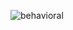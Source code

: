 ![behavioral](https://user-images.githubusercontent.com/94447073/143063358-b3f855c7-28fe-4f90-90bf-1e6f93fe01be.jpg)

